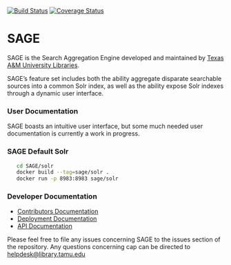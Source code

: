 [![Build Status](https://travis-ci.org/TAMULib/SAGE.svg?branch=master)](https://travis-ci.org/TAMULib/SAGE)
[![Coverage Status](https://coveralls.io/repos/github/TAMULib/SAGE/badge.svg?branch=master)](https://coveralls.io/github/TAMULib/SAGE?branch=master)

# SAGE

SAGE is the Search Aggregation Engine developed and maintained by [Texas A&M University Libraries](http://library.tamu.edu). 

SAGE’s feature set includes both the ability aggregate disparate searchable sources into a common Solr index, as well as the ability expose Solr indexes through a dynamic user interface.

### User Documentation

SAGE boasts an intuitive user interface, but some much needed user documentation is currently a work in progress.

### SAGE Default Solr

```bash
   cd SAGE/solr
   docker build --tag=sage/solr .
   docker run -p 8983:8983 sage/solr
```

### Developer Documentation

- [Contributors Documentation](https://github.com/TAMULib/SAGE/blob/master/CONTRIBUTING.md)
- [Deployment Documentation](https://github.com/TAMULib/SAGE/blob/master/DEPLOYING.md)
- [API Documentation](https://tamulib.github.io/SAGE)

Please feel free to file any issues concerning SAGE to the issues section of the repository. Any questions concerning cap can be directed to [helpdesk@library.tamu.edu]()
